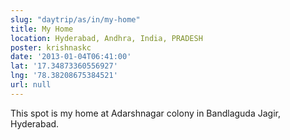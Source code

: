```yaml
---
slug: "daytrip/as/in/my-home"
title: My Home
location: Hyderabad, Andhra, India, PRADESH
poster: krishnaskc
date: '2013-01-04T06:41:00'
lat: '17.34873360556927'
lng: '78.38208675384521'
url: null
---
```


This spot is my home at Adarshnagar colony in Bandlaguda Jagir, Hyderabad.

